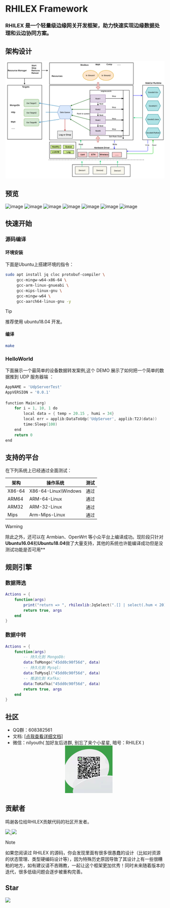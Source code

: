 # RHILEX Framework

### RHILEX 是一个轻量级边缘网关开发框架，助力快速实现边缘数据处理和云边协同方案。

## 架构设计

<div style="text-align:center">
<img src="./README_RES/structure.png"/>
</div>

## 预览

![image](https://user-images.githubusercontent.com/20577297/249867828-afb6c81f-288e-47f9-b7d2-73330896ac30.png)
![image](https://user-images.githubusercontent.com/20577297/249867911-907827d1-5f1d-4ddb-bab7-3fc792f28c41.png)
![image](https://user-images.githubusercontent.com/20577297/249867961-9ca5c333-28d0-4154-9758-297e0bac3ca3.png)
![image](https://user-images.githubusercontent.com/20577297/249868010-8a5f1ca7-0203-4754-a206-cda48d75e331.png)
![image](https://user-images.githubusercontent.com/20577297/249868079-50ec6002-7447-4eca-9ebd-e32cd4d6caff.png)
![image](https://user-images.githubusercontent.com/20577297/249868117-288fffa0-7b96-4f82-85e1-97470f4dce35.png)
![image](https://user-images.githubusercontent.com/20577297/249868160-9662b07c-d189-4cea-be63-94b210abf908.png)


## 快速开始
### 源码编译
#### 环境安装
下面是Ubuntu上搭建环境的指令：
```bash
sudo apt install jq cloc protobuf-compiler \
     gcc-mingw-w64-x86-64 \
     gcc-arm-linux-gnueabi \
     gcc-mips-linux-gnu \
     gcc-mingw-w64 \
     gcc-aarch64-linux-gnu -y
```
> [!TIP]
> 推荐使用 ubuntu18.04 开发。

#### 编译
```sh
make
```

### HelloWorld
下面展示一个最简单的设备数据转发案例,这个 DEMO 展示了如何把一个简单的数据推到 UDP 服务器端
：
```go
AppNAME = 'UdpServerTest'
AppVERSION = '0.0.1'

function Main(arg)
    for i = 1, 10, 1 do
        local data = { temp = 20.15 , humi = 34}
        local err = applib:DataToUdp('UdpServer', applib:T2J(data))
        time:Sleep(100)
    end
    return 0
end


```

## 支持的平台
在下列系统上已经通过全面测试：

| 架构   | 操作系统             | 测试 |
| ------ | -------------------- | ---- |
| X86-64 | X86-64-Linux\Windows | 通过 |
| ARM64  | ARM-64-Linux         | 通过 |
| ARM32  | ARM-32-Linux         | 通过 |
| Mips   | Arm-Mips-Linux       | 通过 |


> [!WARNING]
> 除此之外，还可以在 Armbian、OpenWrt 等小众平台上编译成功。现阶段只针对**Ubuntu16.04**和**Ubuntu18.04**做了大量支持，其他的系统也许能编译成功但是没测试功能是否可用**

## 规则引擎
### 数据筛选

```lua
Actions = {
    function(args)
        print("return => ", rhilexlib:JqSelect(".[] | select(.hum < 20)", data))
        return true, args
    end
}
```

### 数据中转

```lua
Actions = {
    function(args)
        -- 持久化到 MongoDb:
        data:ToMongo("45dd0c90f56d", data)
        -- 持久化到 Mysql:
        data:ToMysql("45dd0c90f56d", data)
        -- 推送化到 Kafka:
        data:ToKafka("45dd0c90f56d", data)
        return true, args
    end
}
```


## 社区

- QQ群：608382561
- 文档: <a href="https://hootrhino.github.io">[点我查看详细文档]</a>
- 微信：nilyouth( 加好友后进群, 别忘了来个小星星, 暗号：RHILEX )
  <div style="text-align:center">
    <img src="./README_RES/wx.jpg" width="150px" />
  </div>

## 贡献者
鸣谢各位给RHILEX贡献代码的社区开发者。

<a href="#">
  <img src="https://contributors-img.web.app/image?repo=hootrhino/rhilex" />

</a>

<a href="#">
  <img src="https://contributors-img.web.app/image?repo=hootrhino/rhilex-dashboard-vue-old" />
</a>

> [!NOTE]
> 如果您阅读过 RHILEX 的源码，你会发现里面有很多很愚蠢的设计（比如对资源的状态管理、类型硬编码设计等），因为特殊历史原因导致了其设计上有一些很糟粕的地方，如有建议请不吝赐教，一起让这个框架更加优秀！同时未来随着版本的迭代，很多低级问题会逐步被重构完善。

## Star
<img src="https://starchart.cc/hootrhino/rhilex.svg">
